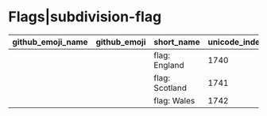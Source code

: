 # Flags|subdivision-flag

|github_emoji_name|github_emoji|short_name|unicode_index|
|---|---|---|---|
|||flag: England|1740|
|||flag: Scotland|1741|
|||flag: Wales|1742|
